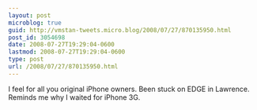 ```yaml
---
layout: post
microblog: true
guid: http://vmstan-tweets.micro.blog/2008/07/27/870135950.html
post_id: 3054698
date: 2008-07-27T19:29:04-0600
lastmod: 2008-07-27T19:29:04-0600
type: post
url: /2008/07/27/870135950.html
---
```

I feel for all you original iPhone owners. Been stuck on EDGE in Lawrence. Reminds me why I waited for iPhone 3G.
